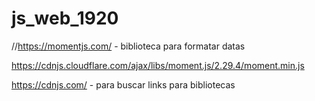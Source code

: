 # js_web_1920

//https://momentjs.com/ - biblioteca para formatar datas

https://cdnjs.cloudflare.com/ajax/libs/moment.js/2.29.4/moment.min.js

https://cdnjs.com/ - para buscar links para bibliotecas